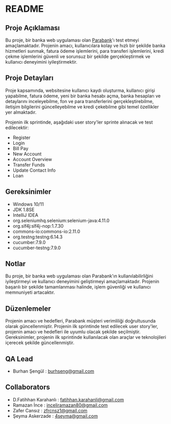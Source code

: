 # README

## Proje Açıklaması

Bu proje, bir banka web uygulaması olan [Parabank](https://parabank.parasoft.com/parabank/index.htm)'ı test etmeyi amaçlamaktadır. Projenin amacı, kullanıcılara kolay ve hızlı bir şekilde banka hizmetleri sunmak, fatura ödeme işlemlerini, para transferi işlemlerini, kredi çekme işlemlerini güvenli ve sorunsuz bir şekilde gerçekleştirmek ve kullanıcı deneyimini iyileştirmektir.

## Proje Detayları

Proje kapsamında, websitesine kullanıcı kaydı oluşturma, kullanıcı girişi yapabilme, fatura ödeme, yeni bir banka hesabı açma, banka hesapları ve detaylarını inceleyebilme, fon ve para transferlerini gerçekleştirebilme, iletişim bilgilerini güncelleyebilme ve kredi çekebilme gibi temel özellikler yer almaktadır.

Projenin ilk sprintinde, aşağıdaki user story'ler sprinte alınacak ve test edilecektir:
- Register
- Login
- Bill Pay
- New Account
- Account Overview
- Transfer Funds
- Update Contact Info
- Loan

## Gereksinimler

- Windows 10/11
- JDK 1.8SE
- IntelliJ IDEA
- org.seleniumhq.selenium:selenium-java:4.11.0
- org.slf4j:slf4j-nop:1.7.30
- commons-io:commons-io:2.11.0
- org.testng:testng:6.14.3
- cucumber:7.9.0
- cucumber-testng:7.9.0

## Notlar

Bu proje, bir banka web uygulaması olan Parabank'ın kullanılabilirliğini iyileştirmeyi ve kullanıcı deneyimini geliştirmeyi amaçlamaktadır. Projenin başarılı bir şekilde tamamlanması halinde, işlem güvenliği ve kullanıcı memnuniyeti artacaktır.

## Düzenlemeler

Projenin amacı ve hedefleri, Parabank müşteri verimliliği doğrultusunda olarak güncellenmiştir. Projenin ilk sprintinde test edilecek user story'ler, projenin amacı ve hedefleri ile uyumlu olacak şekilde seçilmiştir. Gereksinimler, projenin ilk sprintinde kullanılacak olan araçlar ve teknolojileri içerecek şekilde güncellenmiştir.

## QA Lead

- Burhan Şengül : burhseng@gmail.com

## Collaborators

- D.Fatihhan Karahanlı : fatihhan.karahanli@gmail.com
- Ramazan İnce : inceliramazan80@gmail.com
- Zafer Cansız : zfrcnsz1@gmail.com
- Şeyma Askerzade : 4seyma@gmail.com
